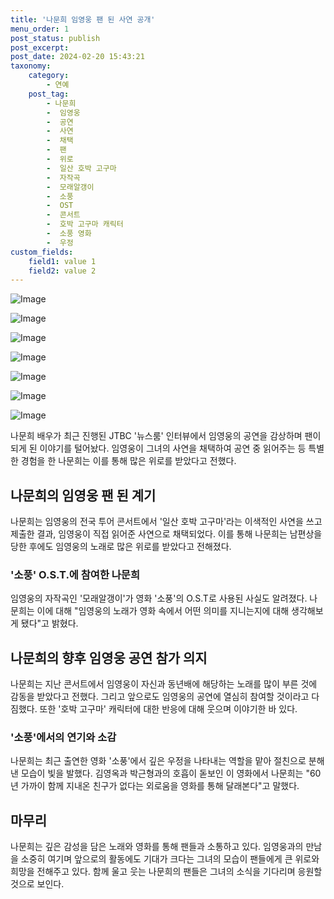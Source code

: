 ```yaml
---
title: '나문희 임영웅 팬 된 사연 공개'
menu_order: 1
post_status: publish
post_excerpt: 
post_date: 2024-02-20 15:43:21
taxonomy:
    category:
        - 연예
    post_tag:
        - 나문희
        -  임영웅
        -  공연
        -  사연
        -  채택
        -  팬
        -  위로
        -  일산 호박 고구마
        -  자작곡
        -  모래알갱이
        -  소풍
        -  OST
        -  콘서트
        -  호박 고구마 캐릭터
        -  소풍 영화
        -  우정
custom_fields:
    field1: value 1
    field2: value 2
---
```


![Image](https://ssl.pstatic.net/mimgnews/image/109/2024/02/19/0005020273_001_20240219120804427.png?type=w540)

![Image](https://mimgnews.pstatic.net/image/109/2024/02/19/0005020273_002_20240219120804568.png?type=w540)

![Image](https://ssl.pstatic.net/mimgnews/image/109/2024/02/19/0005020273_003_20240219120804587.png?type=w540)

![Image](https://mimgnews.pstatic.net/image/109/2024/02/19/0005020273_004_20240219120804603.png?type=w540)

![Image](https://ssl.pstatic.net/mimgnews/image/109/2024/02/19/0005020273_005_20240219120804615.png?type=w540)

![Image](https://mimgnews.pstatic.net/image/109/2024/02/19/0005020273_006_20240219120804635.png?type=w540)

![Image](https://ssl.pstatic.net/mimgnews/image/109/2024/02/19/0005020273_007_20240219120804646.png?type=w540)

나문희 배우가 최근 진행된 JTBC '뉴스룸' 인터뷰에서 임영웅의 공연을 감상하며 팬이 되게 된 이야기를 털어놨다. 임영웅이 그녀의 사연을 채택하여 공연 중 읽어주는 등 특별한 경험을 한 나문희는 이를 통해 많은 위로를 받았다고 전했다.
## 나문희의 임영웅 팬 된 계기
나문희는 임영웅의 전국 투어 콘서트에서 '일산 호박 고구마'라는 이색적인 사연을 쓰고 제출한 결과, 임영웅이 직접 읽어준 사연으로 채택되었다. 이를 통해 나문희는 남편상을 당한 후에도 임영웅의 노래로 많은 위로를 받았다고 전해졌다.
### '소풍' O.S.T.에 참여한 나문희
임영웅의 자작곡인 '모래알갱이'가 영화 '소풍'의 O.S.T로 사용된 사실도 알려졌다. 나문희는 이에 대해 "임영웅의 노래가 영화 속에서 어떤 의미를 지니는지에 대해 생각해보게 됐다"고 밝혔다.
## 나문희의 향후 임영웅 공연 참가 의지
나문희는 지난 콘서트에서 임영웅이 자신과 동년배에 해당하는 노래를 많이 부른 것에 감동을 받았다고 전했다. 그리고 앞으로도 임영웅의 공연에 열심히 참여할 것이라고 다짐했다. 또한 '호박 고구마' 캐릭터에 대한 반응에 대해 웃으며 이야기한 바 있다.
### '소풍'에서의 연기와 소감
나문희는 최근 출연한 영화 '소풍'에서 깊은 우정을 나타내는 역할을 맡아 절친으로 분해낸 모습이 빛을 발했다. 김영옥과 박근형과의 호흡이 돋보인 이 영화에서 나문희는 "60년 가까이 함께 지내온 친구가 없다는 외로움을 영화를 통해 달래본다"고 말했다.
## 마무리
나문희는 깊은 감성을 담은 노래와 영화를 통해 팬들과 소통하고 있다. 임영웅과의 만남을 소중히 여기며 앞으로의 활동에도 기대가 크다는 그녀의 모습이 팬들에게 큰 위로와 희망을 전해주고 있다. 함께 울고 웃는 나문희의 팬들은 그녀의 소식을 기다리며 응원할 것으로 보인다.

